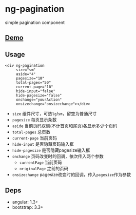 # ng-pagination

simple pagination component

## [Demo](http://tommyfok.github.io/ng-pagination/demo.html)

## Usage

```
<div ng-pagination
     size="sm"
     aside="4"
     pagesize="10"
     total-pages="50"
     current-page="10"
     hide-input="false"
     hide-pagesize="false"
     onchange="yourAction"
     onsizechange="onsizechange"></div>
```

- `size` 组件尺寸，可选`lg`/`sm`，留空为普通尺寸
- `pagesize` 每页显示条数
- `aside` 当前页码双侧(不计首页和尾页)各显示多少个页码
- `total-pages` 总页数
- `current-page` 当前页码
- `hide-input` 是否隐藏页码输入框
- `hide-pagesize` 是否隐藏pagesize输入框
- `onchange` 页码改变时的回调，依次传入两个参数
  - `currentPage` 当前页码
  - `originalPage` 之前的页码
- `onsizechange` pagesize改变时的回调，传入`pagesize`作为参数

## Deps
- angular: 1.3+
- bootstrap: 3.3+
